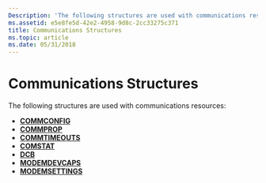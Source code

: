 ```yaml
---
Description: 'The following structures are used with communications resources:'
ms.assetid: e5e8fe5d-42e2-4958-9d8c-2cc33275c371
title: Communications Structures
ms.topic: article
ms.date: 05/31/2018
---
```


# Communications Structures

The following structures are used with communications resources:

-   [**COMMCONFIG**](/windows/desktop/api/Winbase/ns-winbase-_commconfig)
-   [**COMMPROP**](/windows/desktop/api/WinBase/ns-winbase-_commprop)
-   [**COMMTIMEOUTS**](/windows/desktop/api/Winbase/ns-winbase-_commtimeouts)
-   [**COMSTAT**](/windows/desktop/api/Winbase/ns-winbase-_comstat)
-   [**DCB**](/windows/desktop/api/Winbase/ns-winbase-_dcb)
-   [**MODEMDEVCAPS**](/windows/desktop/api/Mcx/ns-mcx-_modemdevcaps)
-   [**MODEMSETTINGS**](/windows/desktop/api/Mcx/ns-mcx-_modemsettings)

 

 



